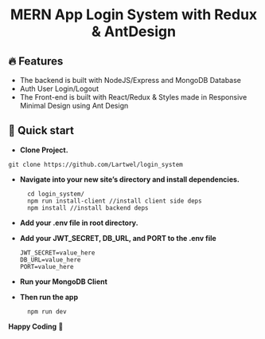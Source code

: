 
<h1 align="center">
  MERN App Login System with Redux & AntDesign
</h1>





## 🔥 Features
 
  * The backend is built with NodeJS/Express and MongoDB Database
  * Auth User Login/Logout
  * The Front-end is built with React/Redux & Styles made in Responsive Minimal Design using Ant Design 
  





## 🚀 Quick start

  - **Clone Project.**

  ```
  git clone https://github.com/Lartwel/login_system
  ```


  - **Navigate into your new site’s directory and install dependencies.**

    ```
      cd login_system/
      npm run install-client //install client side deps
      npm install //install backend deps
    ```

  - **Add your .env file in root directory.**
  - **Add your JWT_SECRET, DB_URL, and PORT to the .env file**
    
    ```
    JWT_SECRET=value_here
    DB_URL=value_here
    PORT=value_here
    ```
    
  - **Run your MongoDB Client**
    
  - **Then run the app**
    
    ```
      npm run dev
    ```
    
   **Happy Coding** 🎉
 


